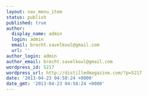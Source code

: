 ```yaml
---
layout: nav_menu_item
status: publish
published: true
author:
  display_name: admin
  login: admin
  email: brecht.savelkoul@gmail.com
  url: ''
author_login: admin
author_email: brecht.savelkoul@gmail.com
wordpress_id: 5217
wordpress_url: http://distilledmagazine.com/?p=5217
date: '2013-04-23 04:58:24 +0000'
date_gmt: '2013-04-23 04:58:24 +0000'
---
```


